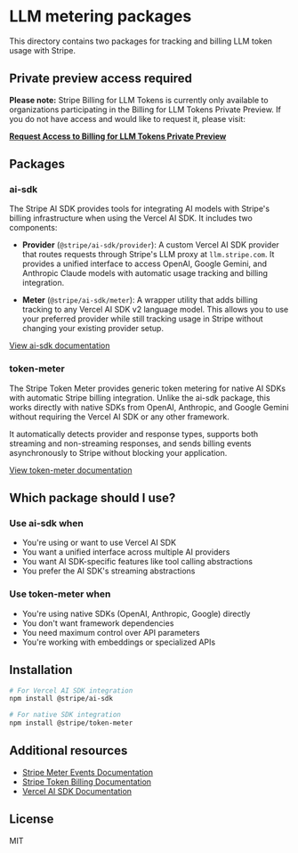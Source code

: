 # LLM metering packages

This directory contains two packages for tracking and billing LLM token usage with Stripe.

## Private preview access required

**Please note:** Stripe Billing for LLM Tokens is currently only available to organizations participating in the Billing for LLM Tokens Private Preview. If you do not have access and would like to request it, please visit:

**[Request Access to Billing for LLM Tokens Private Preview](https://docs.stripe.com/billing/token-billing)**

## Packages

### ai-sdk

The Stripe AI SDK provides tools for integrating AI models with Stripe's billing infrastructure when using the Vercel AI SDK. It includes two components:

- **Provider** (`@stripe/ai-sdk/provider`): A custom Vercel AI SDK provider that routes requests through Stripe's LLM proxy at `llm.stripe.com`. It provides a unified interface to access OpenAI, Google Gemini, and Anthropic Claude models with automatic usage tracking and billing integration.

- **Meter** (`@stripe/ai-sdk/meter`): A wrapper utility that adds billing tracking to any Vercel AI SDK v2 language model. This allows you to use your preferred provider while still tracking usage in Stripe without changing your existing provider setup.

[View ai-sdk documentation](./ai-sdk/README.md)

### token-meter

The Stripe Token Meter provides generic token metering for native AI SDKs with automatic Stripe billing integration. Unlike the ai-sdk package, this works directly with native SDKs from OpenAI, Anthropic, and Google Gemini without requiring the Vercel AI SDK or any other framework.

It automatically detects provider and response types, supports both streaming and non-streaming responses, and sends billing events asynchronously to Stripe without blocking your application.

[View token-meter documentation](./token-meter/README.md)

## Which package should I use?

### Use ai-sdk when

- You're using or want to use Vercel AI SDK
- You want a unified interface across multiple AI providers
- You want AI SDK-specific features like tool calling abstractions
- You prefer the AI SDK's streaming abstractions

### Use token-meter when

- You're using native SDKs (OpenAI, Anthropic, Google) directly
- You don't want framework dependencies
- You need maximum control over API parameters
- You're working with embeddings or specialized APIs

## Installation

```bash
# For Vercel AI SDK integration
npm install @stripe/ai-sdk

# For native SDK integration
npm install @stripe/token-meter
```

## Additional resources

- [Stripe Meter Events Documentation](https://docs.stripe.com/api/billing/meter-event)
- [Stripe Token Billing Documentation](https://docs.stripe.com/billing/token-billing)
- [Vercel AI SDK Documentation](https://sdk.vercel.ai/docs)

## License

MIT

